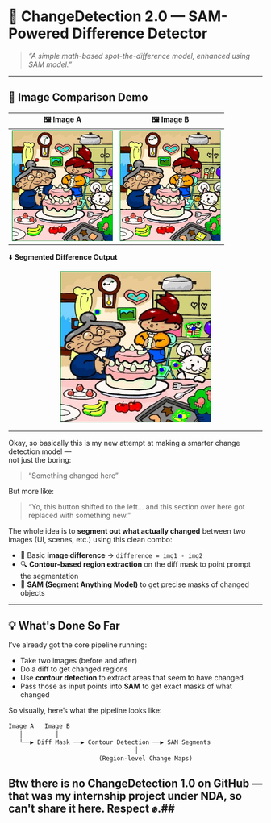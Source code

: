# 🔁 ChangeDetection 2.0 — SAM-Powered Difference Detector

> *“A simple math-based spot-the-difference model, enhanced using SAM model.”*

---

## 📸 Image Comparison Demo

| 🖼️ Image A | 🖼️ Image B |
|-----------|-----------|
| <img src="difference1.jpg" width="200"/> | <img src="difference2.jpg" width="200"/> | <img src="Results/difference_segmented.jpg" width="300"/> |

⬇️ **Segmented Difference Output**  
<p align="center">
  <img src="Results/difference_segmented.jpg" width="300" height="300"/>
</p>

---

Okay, so basically this is my new attempt at making a smarter change detection model —  
not just the boring:

> “Something changed here”

But more like:

> “Yo, this button shifted to the left... and this section over here got replaced with something new.”

The whole idea is to **segment out what actually changed** between two images (UI, scenes, etc.) using this clean combo:

- 📐 Basic **image difference** → `difference = img1 - img2`
- 🔍 **Contour-based region extraction** on the diff mask to point prompt the segmentation
- 🤖 **SAM (Segment Anything Model)** to get precise masks of changed objects

---

## 💡 What's Done So Far

I’ve already got the core pipeline running:
- Take two images (before and after)
- Do a diff to get changed regions
- Use **contour detection** to extract areas that seem to have changed
- Pass those as input points into **SAM** to get exact masks of what changed


So visually, here’s what the pipeline looks like:

```plaintext
Image A   Image B
   │         │
   └──▶ Diff Mask ──▶ Contour Detection ──▶ SAM Segments
                                   │
                         (Region-level Change Maps)
```

## Btw there is no ChangeDetection 1.0 on GitHub — that was my internship project under NDA, so can't share it here. Respect ✊.##